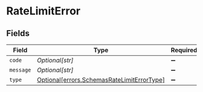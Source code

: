 # RateLimitError


## Fields

| Field                                                                                          | Type                                                                                           | Required                                                                                       | Description                                                                                    |
| ---------------------------------------------------------------------------------------------- | ---------------------------------------------------------------------------------------------- | ---------------------------------------------------------------------------------------------- | ---------------------------------------------------------------------------------------------- |
| `code`                                                                                         | *Optional[str]*                                                                                | :heavy_minus_sign:                                                                             | N/A                                                                                            |
| `message`                                                                                      | *Optional[str]*                                                                                | :heavy_minus_sign:                                                                             | N/A                                                                                            |
| `type`                                                                                         | [Optional[errors.SchemasRateLimitErrorType]](../../models/errors/schemasratelimiterrortype.md) | :heavy_minus_sign:                                                                             | rate_limit_error                                                                               |
